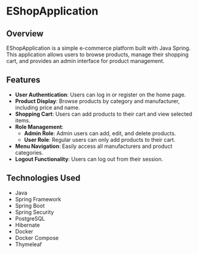 # EShopApplication

## Overview
EShopApplication is a simple e-commerce platform built with Java Spring. This application allows users to browse products, manage their shopping cart, and provides an admin interface for product management.

## Features
- **User Authentication**: Users can log in or register on the home page.
- **Product Display**: Browse products by category and manufacturer, including price and name.
- **Shopping Cart**: Users can add products to their cart and view selected items.
- **Role Management**:
  - **Admin Role**: Admin users can add, edit, and delete products.
  - **User Role**: Regular users can only add products to their cart.
- **Menu Navigation**: Easily access all manufacturers and product categories.
- **Logout Functionality**: Users can log out from their session.

## Technologies Used
- Java
- Spring Framework
- Spring Boot
- Spring Security
- PostgreSQL
- Hibernate
- Docker
- Docker Compose
- Thymeleaf
